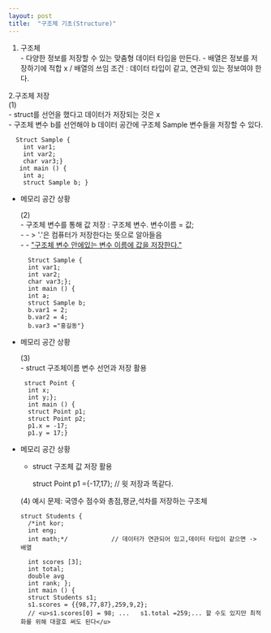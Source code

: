 ```yaml
---
layout: post
title:  "구조체 기초(Structure)"
---
```

  1. 구조체  
    - 다양한 정보를 저장할 수 있는 맞춤형 데이터 타입을 만든다. 
    - 배열은 정보를 저장하기에 적합 x / 배열의 쓰임 조건 : 데이터 타입이 같고, 연관되 있는 정보여야 한다.    
    
  2.구조체 저장   
    (1)  
      - struct를 선언을 했다고 데이터가 저장되는 것은 x   
      - 구조체 변수 b를 선언해야 b 데이터 공간에 구조체 Sample 변수들을 저장할 수 있다.

      Struct Sample {  
        int var1;
        int var2;
        char var3;}  
       int main () {  
        int a;
        struct Sample b; }  
         
- 메모리 공간 상황  




  
    (2)   
      - 구조체 변수를 통해 값 저장 : 구조체 변수. 변수이름 = 값;   
      - - > '.'은 컴퓨터가 저장한다는 뜻으로 알아들음    
      - - <u>"구조체 변수 안에있는 변수 이름에 값을 저장한다."</u>

        Struct Sample {  
        int var1;
        int var2;
        char var3;};  
        int main () {  
        int a;
        struct Sample b;  
        b.var1 = 2;   
        b.var2 = 4;  
        b.var3 ="홍길동"}    
         
- 메모리 공간 상황  



   
    (3)  
      - struct 구조체이름 변수 선언과 저장 활용
  
       struct Point {  
        int x;  
        int y;};  
        int main () {  
        struct Point p1;
        struct Point p2;      
        p1.x = -17;  
        p1.y = 17;}  

- 메모리 공간 상황     
  
    - struct 구조체 값 저장 활용  
      
      struct Point p1 ={-17,17}; // 윗 저장과 똑같다.  
  
    (4) 예시 문제: 국영수 점수와 총점,평균,석차를 저장하는 구조체   
  
      struct Students {  
        /*int kor;
        int eng;
        int math;*/            // 데이터가 연관되어 있고,데이터 타입이 같으면 -> 배열
    
        int scores [3];
        int total;
        double avg  
        int rank; };  
        int main () {  
        struct Students s1;  
        s1.scores = {{98,77,87},259,9,2};  
        // <u>s1.scores[0] = 98; ...   s1.total =259;... 할 수도 있지만 최적화를 위해 대괄호 써도 된다</u>  
      
